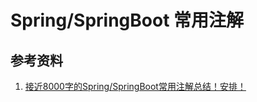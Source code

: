 # Spring/SpringBoot 常用注解



## 参考资料

1. [接近8000字的Spring/SpringBoot常用注解总结！安排！](https://mp.weixin.qq.com/s/-XslLwceavmavCpC3J2_KA)

